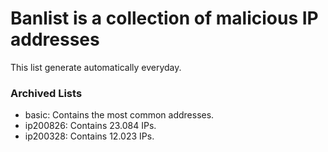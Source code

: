 # Banlist is a collection of malicious IP addresses

This list generate automatically everyday.

### Archived Lists
- basic: Contains the most common addresses.
- ip200826: Contains 23.084 IPs.
- ip200328: Contains 12.023 IPs.
